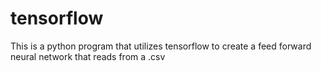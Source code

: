 # tensorflow
This is a python program that utilizes tensorflow to create a feed forward neural network that reads from a .csv
